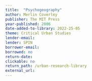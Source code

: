 ```yaml
---
title:  "Psychogeography"
author: Merlin Coverley
publisher: The MIT Press
year-published: 2006
date-added-to-library: 2022-25-05
theme: Critical Urban Studies
lender-email:
lender: SPIN
borrower-email:
borrowed: no
return-date:
clickable: no
return_path: /urban-research-library
external_url: 
---
```

